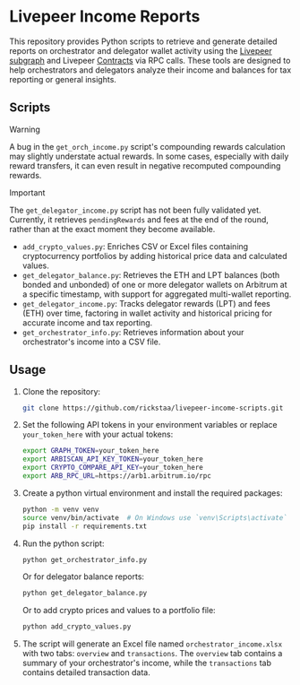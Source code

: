 # Livepeer Income Reports

This repository provides Python scripts to retrieve and generate detailed reports on orchestrator and delegator wallet activity using the [Livepeer subgraph](https://thegraph.com/explorer/subgraphs/FE63YgkzcpVocxdCEyEYbvjYqEf2kb1A6daMYRxmejYC?view=Query&chain=arbitrum-one) and Livepeer [Contracts](https://docs.livepeer.org/references/contract-addresses) via RPC calls. These tools are designed to help orchestrators and delegators analyze their income and balances for tax reporting or general insights.

## Scripts

> [!WARNING]
> A bug in the `get_orch_income.py` script's compounding rewards calculation may slightly understate actual rewards. In some cases, especially with daily reward transfers, it can even result in negative recomputed compounding rewards.

> [!IMPORTANT]
> The `get_delegator_income.py` script has not been fully validated yet. Currently, it retrieves `pendingRewards` and fees at the end of the round, rather than at the exact moment they become available.

- `add_crypto_values.py`: Enriches CSV or Excel files containing cryptocurrency portfolios by adding historical price data and calculated values.
- `get_delegator_balance.py`: Retrieves the ETH and LPT balances (both bonded and unbonded) of one or more delegator wallets on Arbitrum at a specific timestamp, with support for aggregated multi-wallet reporting.
- `get_delegator_income.py`: Tracks delegator rewards (LPT) and fees (ETH) over time, factoring in wallet activity and historical pricing for accurate income and tax reporting.
- `get_orchestrator_info.py`: Retrieves information about your orchestrator's income into a CSV file.

## Usage

1. Clone the repository:

   ```bash
   git clone https://github.com/rickstaa/livepeer-income-scripts.git
   ```

2. Set the following API tokens in your environment variables or replace `your_token_here` with your actual tokens:

   ```bash
   export GRAPH_TOKEN=your_token_here
   export ARBISCAN_API_KEY_TOKEN=your_token_here
   export CRYPTO_COMPARE_API_KEY=your_token_here
   export ARB_RPC_URL=https://arb1.arbitrum.io/rpc
   ```

3. Create a python virtual environment and install the required packages:

   ```bash
   python -m venv venv
   source venv/bin/activate  # On Windows use `venv\Scripts\activate`
   pip install -r requirements.txt
   ```

4. Run the python script:

   ```bash
   python get_orchestrator_info.py
   ```

   Or for delegator balance reports:

   ```bash
   python get_delegator_balance.py
   ```

   Or to add crypto prices and values to a portfolio file:

   ```bash
   python add_crypto_values.py
   ```

5. The script will generate an Excel file named `orchestrator_income.xlsx` with two tabs: `overview` and `transactions`. The `overview` tab contains a summary of your orchestrator's income, while the `transactions` tab contains detailed transaction data.
